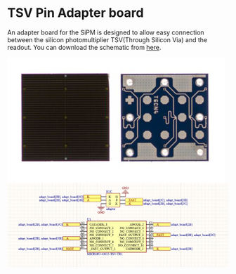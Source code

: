 # TSV Pin Adapter board

An adapter board for the SiPM is designed to allow easy connection between the silicon photomultiplier TSV(Through Silicon Via) and the readout. You can download the schematic from [here](doc/adapt_board.SchDoc).


![](images/tsv.png)
![](images/adapter.png)

